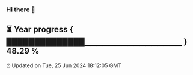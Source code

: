 ### Hi there 👋
⏳ Year progress { ██████████████▁▁▁▁▁▁▁▁▁▁▁▁▁▁▁▁ } 48.29 %
---
⏰ Updated on Tue, 25 Jun 2024 18:12:05 GMT

